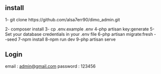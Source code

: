
## install
<p>1- git clone https://github.com/alsa7err90/dimo_admin.git</p>
2- composer install
3- cp .env.example .env
4-php artisan key:generate
5-Set your database credentials in your .env file
6-php artisan migrate:fresh --seed
7-npm install
8-npm run dev
9-php artisan serve
 
## Login
email : admin@gmail.com
password : 123456
  
